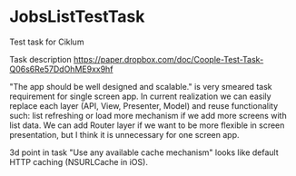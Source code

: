 # JobsListTestTask
Test task for Ciklum

Task description https://paper.dropbox.com/doc/Coople-Test-Task-Q06s6Re57DdOhME9xx9hf

"The app should be well designed and scalable." is very smeared task requirement for single screen app. 
In current realization we can easily replace each layer (API, View, Presenter, Model) and reuse functionality such: list refreshing or load more mechanism if we add more screens with list data. We can add Router layer if we want to be more flexible in screen presentation, but I think it is unnecessary for one screen app.

3d point in task "Use any available cache mechanism" looks like default HTTP caching (NSURLCache in iOS).

